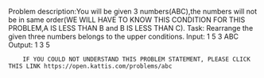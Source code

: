 Problem description:You will be given 3 numbers(ABC),the numbers will not be in same order(WE WILL HAVE TO KNOW THIS CONDITION FOR THIS PROBLEM,A IS LESS THAN B and B IS LESS THAN C).
Task:
Rearrange the given three numbers belongs to the upper conditions.
Input:
1 5 3
ABC
Output:
1 3 5



        IF YOU COULD NOT UNDERSTAND THIS PROBLEM STATEMENT, PLEASE CLICK THIS LINK https://open.kattis.com/problems/abc
